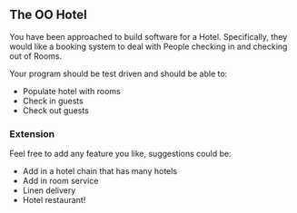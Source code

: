 ## The OO Hotel

You have been approached to build software for a Hotel. Specifically, they would like a booking system to deal with People checking in and checking out of Rooms.

Your program should be test driven and should be able to:

- Populate hotel with rooms
- Check in guests
- Check out guests

### Extension

Feel free to add any feature you like, suggestions could be:

- Add in a hotel chain that has many hotels
- Add in room service
- Linen delivery
- Hotel restaurant!